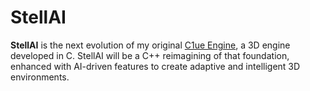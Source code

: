 # StellAI
**StellAI** is the next evolution of my original [C1ue Engine](https://github.com/Klus3kk/c1ue3dengine), a 3D engine developed in C. StellAI will be a C++ reimagining of that foundation, enhanced with AI-driven features to create adaptive and intelligent 3D environments. 

